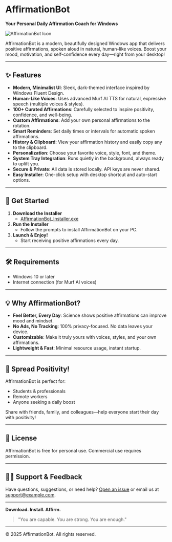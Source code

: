 # AffirmationBot

**Your Personal Daily Affirmation Coach for Windows**

![AffirmationBot Icon](icon.ico)

AffirmationBot is a modern, beautifully designed Windows app that delivers positive affirmations, spoken aloud in natural, human-like voices. Boost your mood, motivation, and self-confidence every day—right from your desktop!

---

## ✨ Features

- **Modern, Minimalist UI**: Sleek, dark-themed interface inspired by Windows Fluent Design.
- **Human-Like Voices**: Uses advanced Murf AI TTS for natural, expressive speech (multiple voices & styles).
- **100+ Curated Affirmations**: Carefully selected to inspire positivity, confidence, and well-being.
- **Custom Affirmations**: Add your own personal affirmations to the rotation.
- **Smart Reminders**: Set daily times or intervals for automatic spoken affirmations.
- **History & Clipboard**: View your affirmation history and easily copy any to the clipboard.
- **Personalization**: Choose your favorite voice, style, font, and theme.
- **System Tray Integration**: Runs quietly in the background, always ready to uplift you.
- **Secure & Private**: All data is stored locally. API keys are never shared.
- **Easy Installer**: One-click setup with desktop shortcut and auto-start options.

---

## 🚀 Get Started

1. **Download the Installer**
   - [AffirmationBot_Installer.exe](https://github.com/Cleveerty/Affirmations-App/releases/download/Launch/AffirmationBot_Installer.exe)
2. **Run the Installer**
   - Follow the prompts to install AffirmationBot on your PC.
3. **Launch & Enjoy!**
   - Start receiving positive affirmations every day.

---

## 🛠️ Requirements
- Windows 10 or later
- Internet connection (for Murf AI voices)

---

## 💡 Why AffirmationBot?
- **Feel Better, Every Day**: Science shows positive affirmations can improve mood and mindset.
- **No Ads, No Tracking**: 100% privacy-focused. No data leaves your device.
- **Customizable**: Make it truly yours with voices, styles, and your own affirmations.
- **Lightweight & Fast**: Minimal resource usage, instant startup.

---

## 📣 Spread Positivity!
AffirmationBot is perfect for:
- Students & professionals
- Remote workers
- Anyone seeking a daily boost

Share with friends, family, and colleagues—help everyone start their day with positivity!

---

## 📝 License
AffirmationBot is free for personal use. Commercial use requires permission.

---

## 🙋‍♂️ Support & Feedback
Have questions, suggestions, or need help? [Open an issue](https://github.com/yourusername/affirmationbot/issues) or email us at support@example.com.

---

**Download. Install. Affirm.**

> "You are capable. You are strong. You are enough."

---

© 2025 AffirmationBot. All rights reserved.

